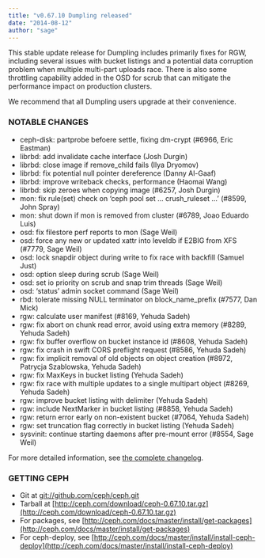 ```yaml
---
title: "v0.67.10 Dumpling released"
date: "2014-08-12"
author: "sage"
---
```


This stable update release for Dumpling includes primarily fixes for RGW, including several issues with bucket listings and a potential data corruption problem when multiple multi-part uploads race. There is also some throttling capability added in the OSD for scrub that can mitigate the performance impact on production clusters.

We recommend that all Dumpling users upgrade at their convenience.

### NOTABLE CHANGES

- ceph-disk: partprobe befoere settle, fixing dm-crypt (#6966, Eric Eastman)
- librbd: add invalidate cache interface (Josh Durgin)
- librbd: close image if remove\_child fails (Ilya Dryomov)
- librbd: fix potential null pointer dereference (Danny Al-Gaaf)
- librbd: improve writeback checks, performance (Haomai Wang)
- librbd: skip zeroes when copying image (#6257, Josh Durgin)
- mon: fix rule(set) check on ‘ceph pool set ... crush\_ruleset ...’ (#8599, John Spray)
- mon: shut down if mon is removed from cluster (#6789, Joao Eduardo Luis)
- osd: fix filestore perf reports to mon (Sage Weil)
- osd: force any new or updated xattr into leveldb if E2BIG from XFS (#7779, Sage Weil)
- osd: lock snapdir object during write to fix race with backfill (Samuel Just)
- osd: option sleep during scrub (Sage Weil)
- osd: set io priority on scrub and snap trim threads (Sage Weil)
- osd: ‘status’ admin socket command (Sage Weil)
- rbd: tolerate missing NULL terminator on block\_name\_prefix (#7577, Dan Mick)
- rgw: calculate user manifest (#8169, Yehuda Sadeh)
- rgw: fix abort on chunk read error, avoid using extra memory (#8289, Yehuda Sadeh)
- rgw: fix buffer overflow on bucket instance id (#8608, Yehuda Sadeh)
- rgw: fix crash in swift CORS preflight request (#8586, Yehuda Sadeh)
- rgw: fix implicit removal of old objects on object creation (#8972, Patrycja Szablowska, Yehuda Sadeh)
- rgw: fix MaxKeys in bucket listing (Yehuda Sadeh)
- rgw: fix race with multiple updates to a single multipart object (#8269, Yehuda Sadeh)
- rgw: improve bucket listing with delimiter (Yehuda Sadeh)
- rgw: include NextMarker in bucket listing (#8858, Yehuda Sadeh)
- rgw: return error early on non-existent bucket (#7064, Yehuda Sadeh)
- rgw: set truncation flag correctly in bucket listing (Yehuda Sadeh)
- sysvinit: continue starting daemons after pre-mount error (#8554, Sage Weil)

For more detailed information, see [the complete changelog](http://ceph.com/docs/master/_downloads/v0.67.10.txt).

### GETTING CEPH

- Git at [git://github.com/ceph/ceph.git](http://github.com/ceph/ceph)
- Tarball at [http://ceph.com/download/ceph-0.67.10.tar.gz](http://ceph.com/download/ceph-0.67.10.tar.gz)
- For packages, see [http://ceph.com/docs/master/install/get-packages](http://ceph.com/docs/master/install/get-packages)
- For ceph-deploy, see [http://ceph.com/docs/master/install/install-ceph-deploy](http://ceph.com/docs/master/install/install-ceph-deploy)
